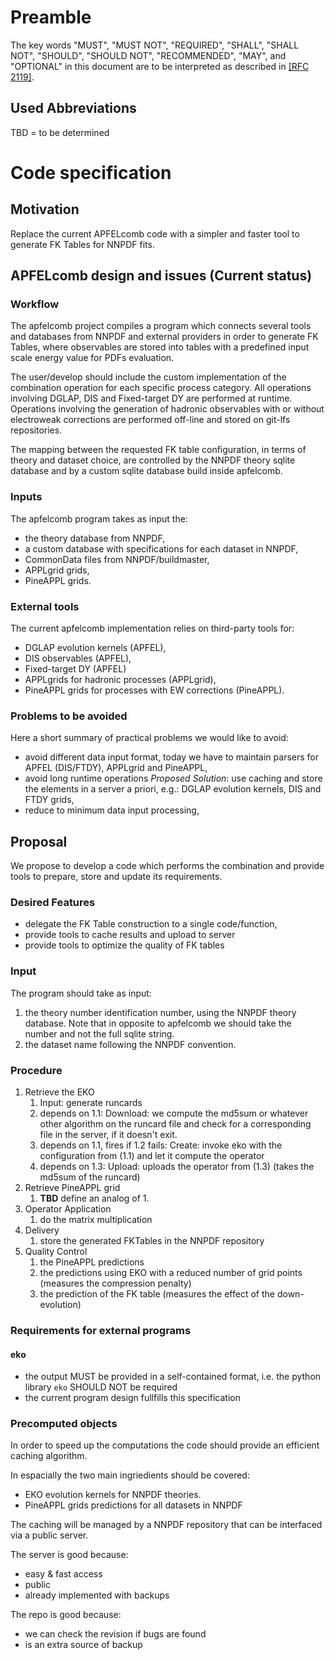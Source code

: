 # Preamble

The key words "MUST", "MUST NOT", "REQUIRED", "SHALL", "SHALL
NOT", "SHOULD", "SHOULD NOT", "RECOMMENDED",  "MAY", and
"OPTIONAL" in this document are to be interpreted as described in
[[RFC 2119]](https://tools.ietf.org/html/rfc2119).

## Used Abbreviations

TBD = to be determined

# Code specification

## Motivation

Replace the current APFELcomb code with a simpler and faster tool to generate FK Tables for NNPDF fits.

## APFELcomb design and issues (Current status)

### Workflow

The apfelcomb project compiles a program which connects several tools and
databases from NNPDF and external providers in order to generate FK Tables,
where observables are stored into tables with a predefined input scale energy value for PDFs evaluation.

The user/develop should include the custom implementation of the combination operation for each specific process category. All operations involving DGLAP, DIS and Fixed-target DY are performed at runtime. Operations involving the generation of hadronic observables with or without electroweak corrections are performed off-line and stored on git-lfs repositories.

The mapping between the requested FK table configuration, in terms of theory and dataset choice, are controlled by the NNPDF theory sqlite database and by a custom sqlite database build inside apfelcomb.

### Inputs

The apfelcomb program takes as input the:
- the theory database from NNPDF,
- a custom database with specifications for each dataset in NNPDF,
- CommonData files from NNPDF/buildmaster,
- APPLgrid grids,
- PineAPPL grids.

### External tools

The current apfelcomb implementation relies on third-party tools for:
- DGLAP evolution kernels (APFEL),
- DIS observables (APFEL),
- Fixed-target DY (APFEL)
- APPLgrids for hadronic processes (APPLgrid),
- PineAPPL grids for processes with EW corrections (PineAPPL).

### Problems to be avoided

Here a short summary of practical problems we would like to avoid:
- avoid different data input format, today we have to maintain parsers for APFEL (DIS/FTDY), APPLgrid and PineAPPL,
- avoid long runtime operations *Proposed Solution*: use caching and store the elements in a server a priori, e.g.: DGLAP evolution kernels, DIS and FTDY grids,
- reduce to minimum data input processing,

## Proposal

We propose to develop a code which performs the combination and provide tools to prepare, store and update its requirements.

### Desired Features

- delegate the FK Table construction to a single code/function,
- provide tools to cache results and upload to server
- provide tools to optimize the quality of FK tables

### Input

The program should take as input:
1. the theory number identification number, using the NNPDF theory database. Note that in opposite to apfelcomb we should take the number and not the full sqlite string.
2. the dataset name following the NNPDF convention.

### Procedure

1. Retrieve the EKO
    1. Input: generate runcards
    2. depends on 1.1: Download: we compute the md5sum or whatever other algorithm on the runcard file and check for a corresponding file in the server, if it doesn't exit.
    3. depends on 1.1, fires if 1.2 fails: Create: invoke eko with the configuration from (1.1) and let it compute the operator
    4. depends on 1.3: Upload: uploads the operator from (1.3) (takes the md5sum of the runcard)
2. Retrieve PineAPPL grid
    1. **TBD** define an analog of 1.
3. Operator Application
    1. do the matrix multiplication
4. Delivery
    1. store the generated FKTables in the NNPDF repository
5. Quality Control
    1. the PineAPPL predictions
    2. the predictions using EKO with a reduced number of grid points (measures the compression penalty)
    3. the prediction of the FK table (measures the effect of the down-evolution)

### Requirements for external programs

#### eko
- the output MUST be provided in a self-contained format, i.e. the python library `eko` SHOULD NOT be required
- the current program design fullfills this specification

### Precomputed objects

In order to speed up the computations the code should provide an efficient caching algorithm.

In espacially the two main ingriedients should be covered:
- EKO evolution kernels for NNPDF theories.
- PineAPPL grids predictions for all datasets in NNPDF

The caching will be managed by a NNPDF repository that can be interfaced via a public server.

The server is good because:
- easy & fast access
- public
- already implemented with backups

The repo is good because:
- we can check the revision if bugs are found
- is an extra source of backup

